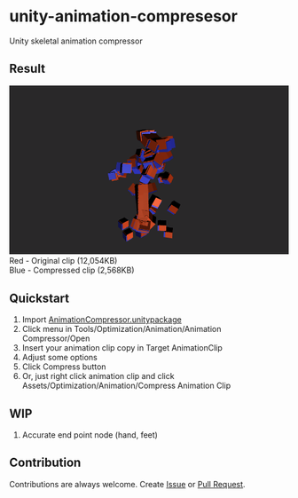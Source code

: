 # unity-animation-compresesor
Unity skeletal animation compressor


## Result
![cap01](ReadmeAssets/Sample_0.gif)  
Red - Original clip (12,054KB)  
Blue - Compressed clip (2,568KB)  

## Quickstart
1. Import [AnimationCompressor.unitypackage](https://github.com/fish-ken/unity-animation-compressor/releases)
1. Click menu in Tools/Optimization/Animation/Animation Compressor/Open
1. Insert your animation clip copy in Target AnimationClip  
1. Adjust some options  
1. Click Compress button
1. Or, just right click animation clip and click Assets/Optimization/Animation/Compress Animation Clip

## WIP
1. Accurate end point node (hand, feet)

## Contribution
Contributions are always welcome.
Create [Issue](https://github.com/fish-ken/unity-animation-compressor/issues) or [Pull Request](https://github.com/fish-ken/unity-animation-compressor/pulls).

 

